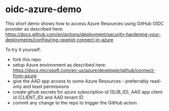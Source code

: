 # oidc-azure-demo
This short demo shows how to access Azure Resources using GitHub OIDC provider as described here: https://docs.github.com/en/actions/deployment/security-hardening-your-deployments/configuring-openid-connect-in-azure

To try it yourself:
- fork this repo
- setup Azure environment as described here: https://docs.microsoft.com/en-us/azure/developer/github/connect-from-azure
- give the AAD app access to some Azure Resources - preferrably read-only and least permissions
- create gihub secrets for azure subscription id (SUB_ID), AAD app client id (CLIENT_ID) and AAD tenant ID
- commit any change to the repo to trigger the GitHub action
